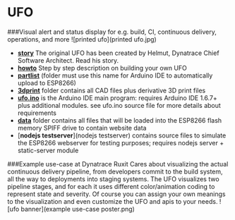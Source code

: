 # UFO
###Visual alert and status display for e.g. build, CI, continuous delivery, operations, and more 
![printed ufo](printed ufo.jpg)

* [__story__](story) The original UFO has been created by Helmut, Dynatrace Chief Software Architect. Read his story.  
* [__howto__](howto) Step by step description on building your own UFO
* [__partlist__](partlist/readme.md#ufo-partlist)
(folder must use this name for Arduino IDE to automatically upload to ESP8266)
* [__3dprint__](3dprint) folder contains all CAD files plus derivative 3D print files
* [__ufo.ino__](ufo.ino) is the Arduino IDE main program: requires Arduino IDE 1.6.7+ plus additional modules. see ufo.ino source file for more details about requirements
* [__data__](data) folder contains all files that will be loaded into the ESP8266 flash memory SPIFF drive to contain website data 
* [__nodejs testserver__](nodejs testserver) contains source files to simulate the ESP8266 webserver for testing purposes; requires nodejs server + static-server module
 

###Example use-case at Dynatrace Ruxit
Cares about visualizing the actual continuous delivery pipeline, from developers commit to the build system, all the way to deployments into staging systems. The UFO visualizes two pipeline stages, and for each it uses different color/animation coding to represent state and severity. Of course you can assign your own meanings to the visualization and even customize the UFO and apis to your needs.
![ufo banner](example use-case poster.png)